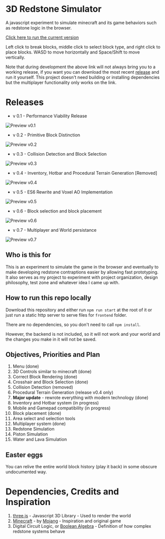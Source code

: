 # 3D Redstone Simulator

A javascript experiment to simulate minecraft and its game behaviors such as redstone logic in the browser.

[Click here to run the current version](https://grossato.com.br/static/3D-Redstone-Simulator/)

Left click to break blocks, middle click to select block type, and right click to place blocks. WASD to move horizontally and Space/Shift to move vertically.

Note that during development the above link will not always bring you to a working release, if you want you can download the most recent [release](https://github.com/GuilhermeRossato/3D-Redstone-Simulator/releases) and run it yourself. This project doesn't need building or installing dependencies but the multiplayer functionality only works on the link.

# Releases
 - v 0.1 - Performance Viability Release

![Preview v0.1](https://grossato.com.br/static/3D-Redstone-Simulator/frontend/assets/images/releases/v01_normal.gif)

 - v 0.2 - Primitive Block Distinction

![Preview v0.2](https://grossato.com.br/static/3D-Redstone-Simulator/frontend/assets/images/releases/v02_normal.png)

 - v 0.3 - Collision Detection and Block Selection

![Preview v0.3](https://grossato.com.br/static/3D-Redstone-Simulator/frontend/assets/images/releases/v03_normal.gif)

 - v 0.4 - Inventory, Hotbar and Procedural Terrain Generation [Removed]

![Preview v0.4](https://grossato.com.br/static/3D-Redstone-Simulator/frontend/assets/images/releases/v04_normal.gif)

 - v 0.5 - ES6 Rewrite and Voxel AO Implementation

![Preview v0.5](https://grossato.com.br/static/3D-Redstone-Simulator/frontend/assets/images/releases/v05.gif)

 - v 0.6 - Block selection and block placement

![Preview v0.6](https://grossato.com.br/static/3D-Redstone-Simulator/frontend/assets/images/releases/v06.gif)

 - v 0.7 - Multiplayer and World persistance

![Preview v0.7](https://grossato.com.br/static/3D-Redstone-Simulator/frontend/assets/images/releases/v07.gif)

## Who is this for

This is an experiment to simulate the game in the browser and eventually to make developing redstone contraptions easier by allowing fast prototyping. It also serves as my project to experiment with project organization, design philosophy, test zone and whatever idea I came up with.

## How to run this repo locally

Download this repository and either run `npm run start` at the root of it or just run a static http server to serve files for `frontend` folder.

There are no dependencies, so you don't need to call `npm install`.

However, the backend is not included, so it will not work and your world and the changes you make in it will not be saved.

## Objectives, Priorities and Plan

1. Menu (done)
2. 3D Controls similar to minecraft (done)
3. Correct Block Rendering (done)
4. Crosshair and Block Selection (done)
5. Collision Detection (removed)
6. Procedural Terrain Generation (release v0.4 only)
7. **Major update** - rewrote everything with modern technology (done)
8. Inventory and Hotbar system (in progress)
9. Mobile and Gamepad compatibility (in progress)
10. Block placement (done)
11. Area select and selection tools
12. Multiplayer system (done)
13. Redstone Simulation
14. Piston Simulation
15. Water and Lava Simulation

## Easter eggs

You can relive the entire world block history (play it back) in some obscure undocumented way.

# Dependencies, Credits and Inspiration

1. [three.js](https://threejs.org/) - Javascript 3D Library - Used to render the world
2. [Minecraft](https://minecraft.net/pt-br/) - by [Mojang](https://mojang.com/) - Inspiration and original game
3. Digital Circuit Logic, or [Boolean Algebra](https://en.wikipedia.org/wiki/Boolean_algebra) - Definition of how complex redstone systems behave
